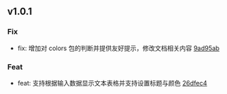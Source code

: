 ## v1.0.1

### Fix
- fix: 增加对 colors 包的判断并提供友好提示，修改文档相关内容 [9ad95ab](https://github.com/@x-drive/txt-table/commit/9ad95abce6c2bb92f2d064a8d2691754e1915e03)

### Feat
- feat: 支持根据输入数据显示文本表格并支持设置标题与颜色 [26dfec4](https://github.com/@x-drive/txt-table/commit/26dfec45765b58204a22d818d12defe6fe69aba3)

